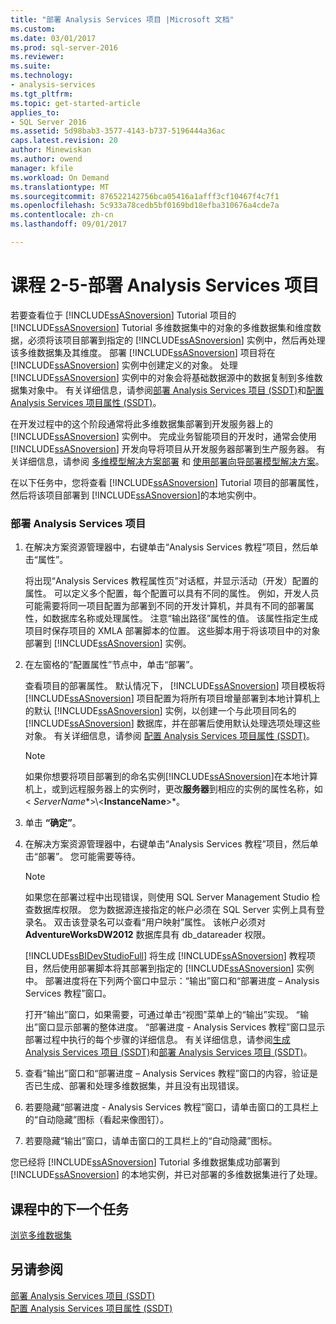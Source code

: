 ```yaml
---
title: "部署 Analysis Services 项目 |Microsoft 文档"
ms.custom: 
ms.date: 03/01/2017
ms.prod: sql-server-2016
ms.reviewer: 
ms.suite: 
ms.technology:
- analysis-services
ms.tgt_pltfrm: 
ms.topic: get-started-article
applies_to:
- SQL Server 2016
ms.assetid: 5d98bab3-3577-4143-b737-5196444a36ac
caps.latest.revision: 20
author: Minewiskan
ms.author: owend
manager: kfile
ms.workload: On Demand
ms.translationtype: MT
ms.sourcegitcommit: 876522142756bca05416a1afff3cf10467f4c7f1
ms.openlocfilehash: 5c933a78cedb5bf0169bd18efba310676a4cde7a
ms.contentlocale: zh-cn
ms.lasthandoff: 09/01/2017

---
```

# <a name="lesson-2-5---deploying-an-analysis-services-project"></a>课程 2-5-部署 Analysis Services 项目
若要查看位于 [!INCLUDE[ssASnoversion](../includes/ssasnoversion-md.md)] Tutorial 项目的 [!INCLUDE[ssASnoversion](../includes/ssasnoversion-md.md)] Tutorial 多维数据集中的对象的多维数据集和维度数据，必须将该项目部署到指定的 [!INCLUDE[ssASnoversion](../includes/ssasnoversion-md.md)] 实例中，然后再处理该多维数据集及其维度。 部署 [!INCLUDE[ssASnoversion](../includes/ssasnoversion-md.md)] 项目将在 [!INCLUDE[ssASnoversion](../includes/ssasnoversion-md.md)] 实例中创建定义的对象。 处理 [!INCLUDE[ssASnoversion](../includes/ssasnoversion-md.md)] 实例中的对象会将基础数据源中的数据复制到多维数据集对象中。 有关详细信息，请参阅[部署 Analysis Services 项目 (SSDT)](../analysis-services/multidimensional-models/deploy-analysis-services-projects-ssdt.md)和[配置 Analysis Services 项目属性 (SSDT)](../analysis-services/multidimensional-models/configure-analysis-services-project-properties-ssdt.md)。  
  
在开发过程中的这个阶段通常将此多维数据集部署到开发服务器上的 [!INCLUDE[ssASnoversion](../includes/ssasnoversion-md.md)] 实例中。 完成业务智能项目的开发时，通常会使用 [!INCLUDE[ssASnoversion](../includes/ssasnoversion-md.md)] 开发向导将项目从开发服务器部署到生产服务器。 有关详细信息，请参阅 [多维模型解决方案部署](../analysis-services/multidimensional-models/multidimensional-model-solution-deployment.md) 和 [使用部署向导部署模型解决方案](../analysis-services/multidimensional-models/deploy-model-solutions-using-the-deployment-wizard.md)。  
  
在以下任务中，您将查看 [!INCLUDE[ssASnoversion](../includes/ssasnoversion-md.md)] Tutorial 项目的部署属性，然后将该项目部署到 [!INCLUDE[ssASnoversion](../includes/ssasnoversion-md.md)]的本地实例中。  
  
### <a name="to-deploy-the-analysis-services-project"></a>部署 Analysis Services 项目  
  
1.  在解决方案资源管理器中，右键单击“Analysis Services 教程”项目，然后单击“属性”。  
  
    将出现“Analysis Services 教程属性页”对话框，并显示活动（开发）配置的属性。 可以定义多个配置，每个配置可以具有不同的属性。 例如，开发人员可能需要将同一项目配置为部署到不同的开发计算机，并具有不同的部署属性，如数据库名称或处理属性。 注意“输出路径”属性的值。 该属性指定生成项目时保存项目的 XMLA 部署脚本的位置。 这些脚本用于将该项目中的对象部署到 [!INCLUDE[ssASnoversion](../includes/ssasnoversion-md.md)] 实例。  
  
2.  在左窗格的“配置属性”节点中，单击“部署”。  
  
    查看项目的部署属性。 默认情况下， [!INCLUDE[ssASnoversion](../includes/ssasnoversion-md.md)] 项目模板将 [!INCLUDE[ssASnoversion](../includes/ssasnoversion-md.md)] 项目配置为将所有项目增量部署到本地计算机上的默认 [!INCLUDE[ssASnoversion](../includes/ssasnoversion-md.md)] 实例，以创建一个与此项目同名的 [!INCLUDE[ssASnoversion](../includes/ssasnoversion-md.md)] 数据库，并在部署后使用默认处理选项处理这些对象。 有关详细信息，请参阅 [配置 Analysis Services 项目属性 (SSDT)](../analysis-services/multidimensional-models/configure-analysis-services-project-properties-ssdt.md)。  
  
    > [!NOTE]  
    > 如果你想要将项目部署到的命名实例[!INCLUDE[ssASnoversion](../includes/ssasnoversion-md.md)]在本地计算机上，或到远程服务器上的实例时，更改**服务器**到相应的实例的属性名称，如\< *ServerName**>\\<**InstanceName**>*。  
  
3.  单击 **“确定”**。  
  
4.  在解决方案资源管理器中，右键单击“Analysis Services 教程”项目，然后单击“部署”。 您可能需要等待。  
  
    > [!NOTE]  
    > 如果您在部署过程中出现错误，则使用 SQL Server Management Studio 检查数据库权限。 您为数据源连接指定的帐户必须在 SQL Server 实例上具有登录名。 双击该登录名可以查看“用户映射”属性。 该帐户必须对 **AdventureWorksDW2012** 数据库具有 db_datareader 权限。  
  
    [!INCLUDE[ssBIDevStudioFull](../includes/ssbidevstudiofull-md.md)] 将生成 [!INCLUDE[ssASnoversion](../includes/ssasnoversion-md.md)] 教程项目，然后使用部署脚本将其部署到指定的 [!INCLUDE[ssASnoversion](../includes/ssasnoversion-md.md)] 实例中。 部署进度将在下列两个窗口中显示：“输出”窗口和“部署进度 – Analysis Services 教程”窗口。  
  
    打开“输出”窗口，如果需要，可通过单击“视图”菜单上的“输出”实现。 “输出”窗口显示部署的整体进度。 “部署进度 - Analysis Services 教程”窗口显示部署过程中执行的每个步骤的详细信息。 有关详细信息，请参阅[生成 Analysis Services 项目 (SSDT)](../analysis-services/multidimensional-models/build-analysis-services-projects-ssdt.md)和[部署 Analysis Services 项目 (SSDT)](../analysis-services/multidimensional-models/deploy-analysis-services-projects-ssdt.md)。  
  
5.  查看“输出”窗口和“部署进度 – Analysis Services 教程”窗口的内容，验证是否已生成、部署和处理多维数据集，并且没有出现错误。  
  
6.  若要隐藏“部署进度 - Analysis Services 教程”窗口，请单击窗口的工具栏上的“自动隐藏”图标（看起来像图钉）。  
  
7.  若要隐藏“输出”窗口，请单击窗口的工具栏上的“自动隐藏”图标。  
  
您已经将 [!INCLUDE[ssASnoversion](../includes/ssasnoversion-md.md)] Tutorial 多维数据集成功部署到 [!INCLUDE[ssASnoversion](../includes/ssasnoversion-md.md)] 的本地实例，并已对部署的多维数据集进行了处理。  
  
## <a name="next-task-in-lesson"></a>课程中的下一个任务  
[浏览多维数据集](../analysis-services/lesson-2-6-browsing-the-cube.md)  
  
## <a name="see-also"></a>另请参阅  
[部署 Analysis Services 项目 (SSDT)](../analysis-services/multidimensional-models/deploy-analysis-services-projects-ssdt.md)  
[配置 Analysis Services 项目属性 (SSDT)](../analysis-services/multidimensional-models/configure-analysis-services-project-properties-ssdt.md)  
  
  
  

